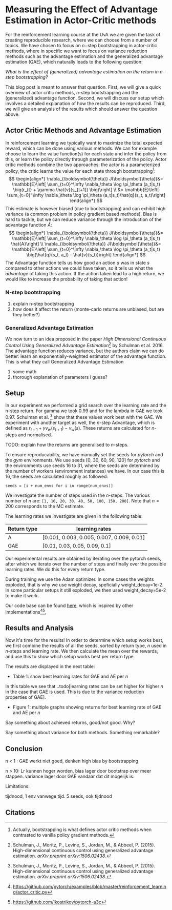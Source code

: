 # Measuring the Effect of Advantage Estimation in Actor-Critic methods

For the reinforcement learning course at the UvA we are given the task of creating reproducible research, where we can choose from a number of topics.
We have chosen to focus on $n-$step bootstrapping in actor-critic methods, where in specific we want to focus on variance reduction methods such
as the advantage estimation and the generalized advantage estimation (GAE), which naturally leads to the following question:

*What is the effect of (generalized) advantage estimation on the return in $n$-step bootstrapping?*

This blog post is meant to answer that question. First, we will give a quick overview of actor critic methods, $n$-step bootstrapping and the (generalized) advantage function. Second, we will discuss our setup which involves a detailed explanation of how the results can be reproduced. Third, we will give an analysis of the results which should answer the question above.

## Actor Critic Methods and Advantage Estimation

In reinforcement learning we typically want to maximize the total expected reward, which can be done using various methods. We can for example choose to learn the value function(s) for each state and infer the policy from this, or learn the policy directly through parameterization of the policy. Actor critic methods combine the two approaches: the actor is a parameterized policy, the critic learns the value for each state through bootstrapping[^4]:
$$
\begin{align*}
\nabla_{\boldsymbol{\theta}} J(\boldsymbol{\theta})&= \mathbb{E}\left[ \sum_{t=0}^\infty \nabla_\theta \log \pi_\theta (a_t|s_t) \big(r_{t} + \gamma \hat{v}(s_{t+1})  \big)\right] \\
&= \mathbb{E}\left[ \sum_{t=0}^\infty \nabla_\theta \log \pi_\theta (a_t|s_t)\hat{q}(s_t, a_t)\right]
\end{align*}
$$
This estimate is however biased (due to bootstrapping) and can exhibit high variance (a common problem in policy gradient based methods). Bias is hard to tackle, but we can reduce variance through the introduction of the advantage function $\hat{A}$:
$$
\begin{align*}
\nabla_{\boldsymbol{\theta}} J(\boldsymbol{\theta})&= \mathbb{E}\left[ \sum_{t=0}^\infty \nabla_\theta \log \pi_\theta (a_t|s_t) \hat{A}\right] \\
\nabla_{\boldsymbol{\theta}} J(\boldsymbol{\theta})&= \mathbb{E}\left[ \sum_{t=0}^\infty \nabla_\theta \log \pi_\theta (a_t|s_t) \big(\hat{q}(s_t, a_t) - \hat{v}(s_t))\right]
\end{align*}
$$
The Advantage function tells us how good an action $a$ was in state $s$ compared to other actions we could have taken, so it tells us what the *advantage* of taking this action. If the action taken lead to a high return, we would like to increase the probability of taking that action! 

### N-step bootstrapping

1. explain n-step bootstrapping
2. how does it affect the return (monte-carlo returns are unbiased, but are they better?)

### Generalized Advantage Estimation

We now turn to an idea proposed in the paper *High Dimensional Continuous Control Using Generalized Advantage Estimation*[^1] by Schulman et al. 2016. The advantage function reduces variance, but the authors claim we can do better: learn an exponentially-weighted estimator of the advantage function. This is what they call Generalized Advantage Estimation

1. some math
2. thorough explanation of parameters i guess?

## Setup 

In our experiment we performed a grid search over the learning rate and the n-step return. 
For gamma we took 0.99 and for the lambda in GAE we took 0.97. Schulman et al. [^1]  show that these values work best with the GAE. 
We experiment with another target as well, the $n$-step Advantage, which is defined as $r_{t+1} + \gamma v_w (s_{t+1}) - v_w(s)$. 
These returns are calculated for $n$-steps and normalised. 

TODO: explain how the returns are generalised to $n$-steps.

To ensure reproducability, we have manually set the seeds for _pytorch_ and the _gym_ environments. 
We use seeds [0, 30, 60, 90, 120] for _pytorch_ and the environments use seeds 16 to 31, where the seeds are determined by the number of workers (environment instances) we have. 
In our case this is 16, the seeds are calculated roughly as followed:

```seeds = [i + num_envs for i in range(num_envs)]``` 

We investigate the number of steps used in the $n$-steps. The various number of $n$ are: `[1, 10, 20, 30, 40, 50, 100, 150, 200]`. Note that $n=200$ corresponds to the MC estimate.

The learning rates we investigate are given in the following table:

| Return type | learning rates |
| ----------- | ---- |
| A          | [0.001, 0.003, 0.005, 0.007, 0.009, 0.01]     |
| GAE           |[0.01, 0.03, 0.05, 0.09, 0.1]     |

Our experimental results are obtained by iterating over the pytorch seeds, after which we iterate over the number of steps and finally over the possible learning rates. We do this for every return type. 

During training we use the Adam optimizer. In some cases the weights exploded, that is why we use weight decay, speficially weight_decay=1e-2. 
In some particular setups it still exploded, we then used weight_decay=5e-2 to make it work. 

Our code base can be found <a href="https://github.com/lweitkamp/Reproducibility_GAE">here</a>, which is inspired by other implementations[^2][^3], 



## Results and Analysis

Now it's time for the results! In order to determine which setup works best, we first combine the results of all the seeds, sorted by return type, $n$ used in $n$-steps and learning rate. We then calculate the mean over the rewards, and use this to show which setup works best per return type.

The results are displayed in the next table: 

- Table 1: show best learning rates for GAE and AE per $n$ 

In this table we see that ..todo[learning rates can be set higher for higher $n$ in the case that GAE is used. This is due to the variance reduction properties of GAE]. 



- Figure 1: multiple graphs showing returns for best learning rate of GAE and AE per $n$

Say something about achieved returns, good/not good. Why?

Say something about variance for both methods. Something remarkable? 



## Conclusion

n < 1 : GAE werkt niet goed, denken high bias by bootstrapping

n > 10: Lr kunnen hoger worden, bias lager door bootstrap over meer stappen. variance lager door GAE vandaar dat dit mogelijk is. 

Limitations: 



tijdnood, 1 env vanwege tijd. 5 seeds, ook tijdnood

## Citations

[^1]:  Schulman, J., Moritz, P., Levine, S., Jordan, M., & Abbeel, P. (2015). High-dimensional continuous control using generalized advantage estimation. *arXiv preprint arXiv:1506.02438*.
[^2]: https://github.com/pytorch/examples/blob/master/reinforcement_learning/actor_critic.py
[^3]: https://github.com/ikostrikov/pytorch-a3c
[^4]: Actually, bootstrapping is what defines actor critic methods when contrasted to vanilla policy gradient methods.


